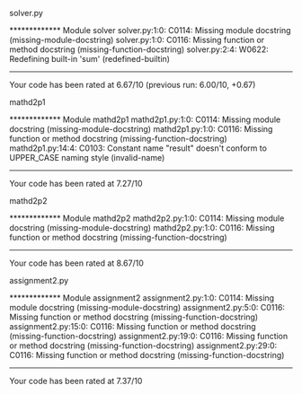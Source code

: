 solver.py

************* Module solver
solver.py:1:0: C0114: Missing module docstring (missing-module-docstring)
solver.py:1:0: C0116: Missing function or method docstring (missing-function-docstring)
solver.py:2:4: W0622: Redefining built-in 'sum' (redefined-builtin)

------------------------------------------------------------------
Your code has been rated at 6.67/10 (previous run: 6.00/10, +0.67)
																								
mathd2p1

************* Module mathd2p1
mathd2p1.py:1:0: C0114: Missing module docstring (missing-module-docstring)
mathd2p1.py:1:0: C0116: Missing function or method docstring (missing-function-docstring)
mathd2p1.py:14:4: C0103: Constant name "result" doesn't conform to UPPER_CASE naming style (invalid-name)

-----------------------------------
Your code has been rated at 7.27/10																					

mathd2p2

************* Module mathd2p2
mathd2p2.py:1:0: C0114: Missing module docstring (missing-module-docstring)
mathd2p2.py:1:0: C0116: Missing function or method docstring (missing-function-docstring)

-----------------------------------
Your code has been rated at 8.67/10																																	

assignment2.py

************* Module assignment2
assignment2.py:1:0: C0114: Missing module docstring (missing-module-docstring)
assignment2.py:5:0: C0116: Missing function or method docstring (missing-function-docstring)
assignment2.py:15:0: C0116: Missing function or method docstring (missing-function-docstring)
assignment2.py:19:0: C0116: Missing function or method docstring (missing-function-docstring)
assignment2.py:29:0: C0116: Missing function or method docstring (missing-function-docstring)

-----------------------------------
Your code has been rated at 7.37/10	
